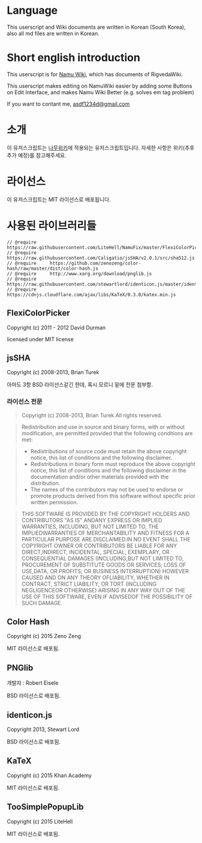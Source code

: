 # Language
This userscript and Wiki documents are written in Korean (South Korea), also all md files are written in Korean.

# Short english introduction
This userscript is for [Namu Wiki](https://namu.wiki), which has documents of RigvedaWiki.

This userscript makes editing on NamuWiki easier by adding some Buttons on Edit Interface, and makes Namu Wiki Better (e.g. solves em tag problem)

If you want to contant me, asdf1234d@gmail.com

# 소개
이 유저스크립트는 [나무위키](https://namu.wiki)에 적용되는 유저스크립트입니다.
자세한 사항은 위키(추후 추가 예정)를 참고해주세요.

# 라이선스
이 유저스크립트는 MIT 라이선스로 배포됩니다.

# 사용된 라이브러리들
```
// @require     https://raw.githubusercontent.com/LiteHell/NamuFix/master/FlexiColorPicker.js
// @require     https://raw.githubusercontent.com/Caligatio/jsSHA/v2.0.1/src/sha512.js
// @require     https://github.com/zenozeng/color-hash/raw/master/dist/color-hash.js
// @require     http://www.xarg.org/download/pnglib.js
// @require     https://raw.githubusercontent.com/stewartlord/identicon.js/master/identicon.js
// @require     https://cdnjs.cloudflare.com/ajax/libs/KaTeX/0.3.0/katex.min.js
```
## FlexiColorPicker
Copyright (c) 2011 - 2012 David Durman

licensed under MIT license

## jsSHA
Copyright (c) 2008-2013, Brian Turek

아마도 3항 BSD 라이선스같긴 한데, 혹시 모르니 밑에 전문 첨부함.
### 라이선스 전문
> Copyright (c) 2008-2013, Brian Turek
> All rights reserved.

> Redistribution and use in source and binary forms, with or without
> modification, are permitted provided that the following conditions are met:

>  * Redistributions of source code must retain the above copyright notice, this
   list of conditions and the following disclaimer.
>  * Redistributions in binary form must reproduce the above copyright notice,
   this list of conditions and the following disclaimer in the documentation
   and/or other materials provided with the distribution.
>  * The names of the contributors may not be used to endorse or promote products
   derived from this software without specific prior written permission.

> THIS SOFTWARE IS PROVIDED BY THE COPYRIGHT HOLDERS AND CONTRIBUTORS "AS IS"
ANDANY EXPRESS OR IMPLIED WARRANTIES, INCLUDING, BUT NOT LIMITED TO, THE
IMPLIEDWARRANTIES OF MERCHANTABILITY AND FITNESS FOR A PARTICULAR PURPOSE ARE
DISCLAIMED.IN NO EVENT SHALL THE COPYRIGHT OWNER OR CONTRIBUTORS BE LIABLE FOR
ANY DIRECT,INDIRECT, INCIDENTAL, SPECIAL, EXEMPLARY, OR CONSEQUENTIAL DAMAGES
(INCLUDING,BUT NOT LIMITED TO, PROCUREMENT OF SUBSTITUTE GOODS OR SERVICES;
 LOSS OF USE,DATA, OR PROFITS; OR BUSINESS INTERRUPTION) HOWEVER CAUSED AND ON
ANY THEORY OFLIABILITY, WHETHER IN CONTRACT, STRICT LIABILITY, OR TORT
(INCLUDING NEGLIGENCEOR OTHERWISE) ARISING IN ANY WAY OUT OF THE USE OF THIS
SOFTWARE, EVEN IF ADVISEDOF THE POSSIBILITY OF SUCH DAMAGE.

## Color Hash
Copyright (c) 2015 Zeno Zeng

MIT 라이선스로 배포됨.

## PNGlib
개발자 : Robert Eisele

BSD 라이선스로 배포됨.

## identicon.js
Copyright 2013, Stewart Lord

BSD 라이선스로 배포됨.

## KaTeX
Copyright (c) 2015 Khan Academy

MIT 라이선스로 배포됨.

## TooSimplePopupLib
Copyright (c) 2015 LiteHell

MIT 라이선스로 배포됨.
